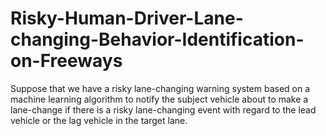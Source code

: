 # Risky-Human-Driver-Lane-changing-Behavior-Identification-on-Freeways
Suppose that we have a risky lane-changing warning system based on a machine learning algorithm to notify the subject vehicle about to make a lane-change if there is a risky lane-changing event with regard to the lead vehicle or the lag vehicle in the target lane.
